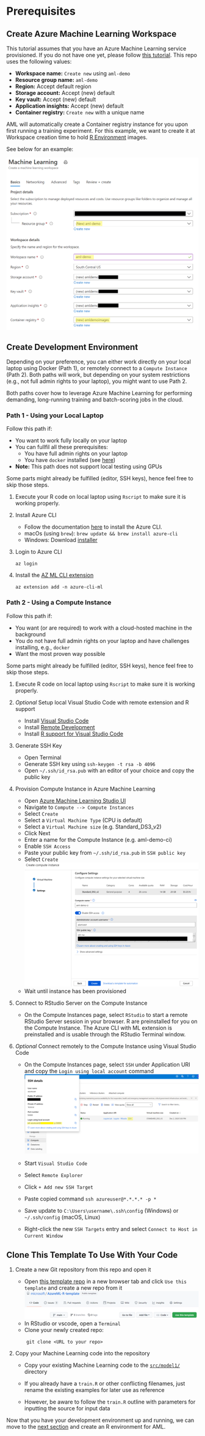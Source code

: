# Prerequisites

## Create Azure Machine Learning Workspace

This tutorial assumes that you have an Azure Machine Learning service provisioned. If you do not have one yet, please follow [this tutorial](https://docs.microsoft.com/en-us/azure/machine-learning/how-to-manage-workspace#create-a-workspace). This repo uses the following values:

* **Workspace name:** `Create new` using `aml-demo`
* **Resource group name:** `aml-demo`
* **Region:** Accept default region
* **Storage account:** Accept (new) default
* **Key vault:** Accept (new) default
* **Application insights:** Accept (new) default
* **Container registry:** `Create new` with a unique name

AML will automatically create a Container registry instance for you upon first running a training experiment. For this example, we want to create it at Workspace creation time to hold [R Environment](01-Renvironment.md) images.

See below for an example:

![alt text](media/00-new_workspace.png "New Workspace")

## Create Development Environment

Depending on your preference, you can either work directly on your local laptop using Docker (Path 1), or remotely connect to a `Compute Instance` (Path 2). Both paths will work, but depending on your system restrictions (e.g., not full admin rights to your laptop), you might want to use Path 2.

Both paths cover how to leverage Azure Machine Learning for performing demanding, long-running training and batch-scoring jobs in the cloud.

### Path 1 - Using your Local Laptop

Follow this path if:

* You want to work fully locally on your laptop
* You can fullfil all these prerequisites:
    * You have full admin rights on your laptop
    * You have `docker` installed (see [here](https://docs.docker.com/get-docker/))
* **Note:** This path does not support local testing using GPUs

Some parts might already be fulfilled (editor, SSH keys), hence feel free to skip those steps.

1. Execute your R code on local laptop using `Rscript` to make sure it is working properly.

1. Install Azure CLI
    * Follow the documentation [here](https://docs.microsoft.com/en-us/cli/azure/install-azure-cli?view=azure-cli-latest) to install the Azure CLI.
    * macOs (using `brew`): `brew update && brew install azure-cli`
    * Windows: Download [installer](https://aka.ms/installazurecliwindows)

1. Login to Azure CLI
    ```
    az login
    ```

1. Install the [AZ ML CLI extension](https://docs.microsoft.com/en-us/azure/machine-learning/reference-azure-machine-learning-cli)
    ```
    az extension add -n azure-cli-ml
    ```

### Path 2 - Using a Compute Instance

Follow this path if:

* You want (or are required) to work with a cloud-hosted machine in the background
* You do not have full admin rights on your laptop and have challenges installing, e.g., `docker`
* Want the most proven way possible

Some parts might already be fulfilled (editor, SSH keys), hence feel free to skip those steps.

1. Execute R code on local laptop using `Rscript` to make sure it is working properly.

1. *Optional* Setup local Visual Studio Code with remote extension and R support
    * Install [Visual Studio Code](https://code.visualstudio.com/) 
    * Install [Remote Development](https://marketplace.visualstudio.com/items?itemName=ms-vscode-remote.vscode-remote-extensionpack)
    * Install [R support for Visual Studio Code](https://marketplace.visualstudio.com/items?itemName=Ikuyadeu.r)


1. Generate SSH Key
    * Open Terminal
    * Generate SSH key using `ssh-keygen -t rsa -b 4096`
    * Open `~/.ssh/id_rsa.pub` with an editor of your choice and copy the public key

1. Provision Compute Instance in Azure Machine Learning
    * Open [Azure Machine Learning Studio UI](https://ml.azure.com)
    * Navigate to `Compute --> Compute Instances`
    * Select `Create`
    * Select a `Virtual Machine Type` (CPU is default)
    * Select a `Virtual Machine size` (e.g. Standard_DS3_v2)
    * Click Next
    * Enter a name for the Compute Instance (e.g. aml-demo-ci)
    * Enable `SSH Access`
    * Paste your public key from `~/.ssh/id_rsa.pub` in `SSH public key`
    * Select `Create`
    ![alt text](media/00-create_ci.png "Create CI")
    * Wait until instance has been provisioned

1. Connect to RStudio Server on the Compute Instance
    * On the Compute Instances page, select `RStudio` to start a remote RStudio Server session in your browser. R are preinstalled for you on the Compute Instance. The Azure CLI with ML extension is preinstalled and is usable through the RStudio Terminal window.

1. *Optional* Connect remotely to the Compute Instance using Visual Studio Code
    * On the Compute Instances page, select `SSH` under Application URI and copy the `Login using local account` command
    ![alt text](media/00-ssh_details.png "SSH Details")

    * Start `Visual Studio Code`
    * Select `Remote Explorer`
    * Click `+ Add new SSH Target`
    * Paste copied command `ssh azureuser@*.*.*.* -p *`
    * Save update to `C:\Users\username\.ssh\config` (Windows) or `~/.ssh/config` (macOS, Linux)
    * Right-click the new `SSH Targets` entry and select `Connect to Host in Current Window`

## Clone This Template To Use With Your Code

1. Create a new Git repository from this repo and open it
    * Open [this template repo](https://github.com/microsoft/aml-acceleration-template) in a new browser tab and click `Use this template` and create a new repo from it
    ![alt text](media/01-create_new_repo.png "Create new Git Repo")
    * In RStudio or vscode, open a `Terminal`
    * Clone your newly created repo:
    ```
        git clone <URL to your repo>
    ```

1. Copy your Machine Learning code into the repository
    * Copy your existing Machine Learning code to the [`src/model1/`](../src/model1/) directory
    * If you already have a `train.R` or other conflicting filenames, just rename the existing examples for later use as reference

    * However, be aware to follow the `train.R` outline with parameters for inputting the source for input data

Now that you have your development environment up and running, we can move to the [next section](01-Renvironment.md) and create an R environment for AML.